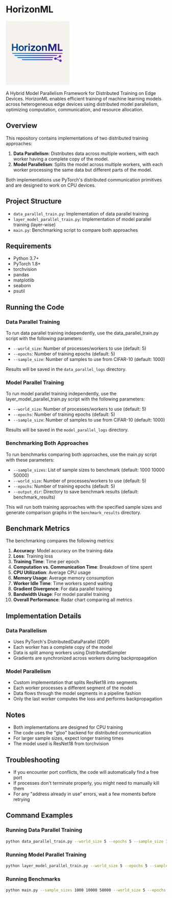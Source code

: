 # HorizonML

<img src="./assets/horizonml.png" alt="HorizonML Logo" width="200"/>

A Hybrid Model Parallelism Framework for Distributed Training on Edge Devices. HorizonML enables efficient training of machine learning models across heterogeneous edge devices using distributed model parallelism, optimizing computation, communication, and resource allocation.

## Overview

This repository contains implementations of two distributed training approaches:

1. **Data Parallelism**: Distributes data across multiple workers, with each worker having a complete copy of the model.
2. **Model Parallelism**: Splits the model across multiple workers, with each worker processing the same data but different parts of the model.

Both implementations use PyTorch's distributed communication primitives and are designed to work on CPU devices.

## Project Structure

- `data_parallel_train.py`: Implementation of data parallel training
- `layer_model_parallel_train.py`: Implementation of model parallel training (layer-wise)
- `main.py`: Benchmarking script to compare both approaches

## Requirements

- Python 3.7+
- PyTorch 1.8+
- torchvision
- pandas
- matplotlib
- seaborn
- psutil

## Running the Code

### Data Parallel Training

To run data parallel training independently, use the data_parallel_train.py script with the following parameters:
- `--world_size`: Number of processes/workers to use (default: 5)
- `--epochs`: Number of training epochs (default: 5)
- `--sample_size`: Number of samples to use from CIFAR-10 (default: 1000)

Results will be saved in the `data_parallel_logs` directory.

### Model Parallel Training

To run model parallel training independently, use the layer_model_parallel_train.py script with the following parameters:
- `--world_size`: Number of processes/workers to use (default: 5)
- `--epochs`: Number of training epochs (default: 5)
- `--sample_size`: Number of samples to use from CIFAR-10 (default: 1000)

Results will be saved in the `model_parallel_logs` directory.

### Benchmarking Both Approaches

To run benchmarks comparing both approaches, use the main.py script with these parameters:
- `--sample_sizes`: List of sample sizes to benchmark (default: 1000 10000 50000)
- `--world_size`: Number of processes/workers to use (default: 5)
- `--epochs`: Number of training epochs (default: 5)
- `--output_dir`: Directory to save benchmark results (default: benchmark_results)

This will run both training approaches with the specified sample sizes and generate comparison graphs in the `benchmark_results` directory.

## Benchmark Metrics

The benchmarking compares the following metrics:

1. **Accuracy**: Model accuracy on the training data
2. **Loss**: Training loss
3. **Training Time**: Time per epoch
4. **Computation vs. Communication Time**: Breakdown of time spent
5. **CPU Utilization**: Average CPU usage
6. **Memory Usage**: Average memory consumption
7. **Worker Idle Time**: Time workers spend waiting
8. **Gradient Divergence**: For data parallel training
9. **Bandwidth Usage**: For model parallel training
10. **Overall Performance**: Radar chart comparing all metrics

## Implementation Details

### Data Parallelism

- Uses PyTorch's DistributedDataParallel (DDP)
- Each worker has a complete copy of the model
- Data is split among workers using DistributedSampler
- Gradients are synchronized across workers during backpropagation

### Model Parallelism

- Custom implementation that splits ResNet18 into segments
- Each worker processes a different segment of the model
- Data flows through the model segments in a pipeline fashion
- Only the last worker computes the loss and performs backpropagation

## Notes

- Both implementations are designed for CPU training
- The code uses the "gloo" backend for distributed communication
- For larger sample sizes, expect longer training times
- The model used is ResNet18 from torchvision

## Troubleshooting

- If you encounter port conflicts, the code will automatically find a free port
- If processes don't terminate properly, you might need to manually kill them
- For any "address already in use" errors, wait a few moments before retrying

## Command Examples

### Running Data Parallel Training

```bash
python data_parallel_train.py --world_size 5 --epochs 5 --sample_size 1000
```

### Running Model Parallel Training

```bash
python layer_model_parallel_train.py --world_size 5 --epochs 5 --sample_size 1000
```

### Running Benchmarks

```bash
python main.py --sample_sizes 1000 10000 50000 --world_size 5 --epochs 5 --output_dir benchmark_results
```
